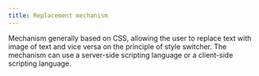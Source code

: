 ```yaml
---
title: Replacement mechanism
---
```


Mechanism generally based on CSS, allowing the user to replace text with image of text and vice versa on the principle of style switcher. The mechanism can use a server-side scripting language or a client-side scripting language.
